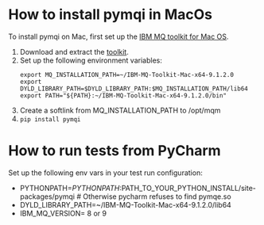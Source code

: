 How to install pymqi in MacOs
=============================
To install pymqi on Mac, first set up the [IBM MQ toolkit for Mac OS][1].

1. Download and extract the [toolkit][2].
2. Set up the following environment variables:
    ```
    export MQ_INSTALLATION_PATH=~/IBM-MQ-Toolkit-Mac-x64-9.1.2.0
    export DYLD_LIBRARY_PATH=$DYLD_LIBRARY_PATH:$MQ_INSTALLATION_PATH/lib64
    export PATH="${PATH}:~/IBM-MQ-Toolkit-Mac-x64-9.1.2.0/bin"
    ```
3. Create a softlink from MQ_INSTALLATION_PATH to /opt/mqm
4. `pip install pymqi`


How to run tests from PyCharm
=============================
Set up the following env vars in your test run configuration:

* PYTHONPATH=$PYTHONPATH:$PATH_TO_YOUR_PYTHON_INSTALL/site-packages/pymqi  # Otherwise pycharm refuses to find pymqe.so
* DYLD_LIBRARY_PATH=~/IBM-MQ-Toolkit-Mac-x64-9.1.2.0/lib64
* IBM_MQ_VERSION= 8 or 9


[1]: https://developer.ibm.com/messaging/2019/02/05/ibm-mq-macos-toolkit-for-developers/
[2]: https://public.dhe.ibm.com/ibmdl/export/pub/software/websphere/messaging/mqdev/mactoolkit/
